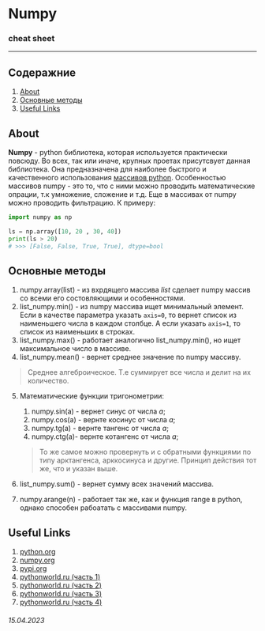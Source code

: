 # Numpy
### **cheat sheet**

-----------------------

## Содеражние
1. [About](https://github.com/voronov-nikita/useful-parts-of-code/blob/main/cheat-sheets/numpy.md#about)
2. [Основные методы]()
3. [Useful Links]()

## **About**

**Numpy** - python библиотека, которая используется практически повсюду. Во всех, так или иначе, крупных проетах присутсвует данная библиотека. Она предназначена для наиболее быстрого и качественного использования [массивов python](https://pythonist.ru/massiv-v-python/#:~:text=%D0%92%20Python%20%D0%BC%D0%B0%D1%81%D1%81%D0%B8%D0%B2%D1%8B%20%E2%80%94%20%D1%8D%D1%82%D0%BE%20%D0%BA%D0%BE%D0%BD%D1%82%D0%B5%D0%B9%D0%BD%D0%B5%D1%80%D1%8B,%D0%BF%D0%BE%D0%BC%D0%BD%D0%B8%D1%82%D1%8C%20%D0%BE%20%D0%BC%D0%B0%D1%81%D1%81%D0%B8%D0%B2%D0%B0%D1%85%20%D0%B2%20Python.). Особенностью массивов numpy - это то, что с ними можно проводить математические опрации, т.к умножение, сложение и т.д. Еще в массивах от numpy можно проводить фильтрацию. К примеру:
```python 
import numpy as np

ls = np.array([10, 20 , 30, 40])
print(ls > 20)
# >>> [False, False, True, True], dtype=bool
```

## **Основные методы**

1. numpy.array(list) - из вхрдящего массива _list_ сделает numpy массив со всеми его состовляющими и особенностями.
2. list_numpy.min() - из numpy массива ищет минимальный элемент. Если в качестве параметра указать ```axis=0```, то вернет список из наименьшего числа в каждом столбце. А если указать ```axis=1```, то список из наименьших в строках.
3. list_numpy.max() - работает аналогично list_numpy.min(), но ищет максимальное число в массиве.
4. list_numpy.mean() - вернет среднее значение по numpy массиву.
> Среднее алгеброическое. Т.е суммирует все числа и делит на их количество.
5. Математические функции тригонометрии:
    1. numpy.sin(a) - вернет синус от числа _a_;
    2. numpy.cos(a) - вернте косинус от числа _a_;
    3. numpy.tg(a) - вернте тангенс от числа _a_;
    4. numpy.ctg(a)- вернте котангенс от числа _a_;

    > То же самое можно провернуть и с обратными функциями по типу арктангенса, арккосинуса и другие. Принцип действия тот же, что и указан выше. 

6. list_numpy.sum() - вернет сумму всех значений массива.
7. numpy.arange(n) - работает так же, как и функция range в python, однако способен рабоатать с массивами numpy.

## **Useful Links**
1. [python.org](https://python.org)
2. [numpy.org](https://numpy.org)
3. [pypi.org](https://pypi.org)
4. [pythonworld.ru (часть 1)](https://pythonworld.ru/numpy/1.html)
5. [pythonworld.ru (часть 2)](https://pythonworld.ru/numpy/2.html)
6. [pythonworld.ru (часть 3)](https://pythonworld.ru/numpy/3.html)
7. [pythonworld.ru (часть 4)](https://pythonworld.ru/numpy/4.html)

###### 15.04.2023
